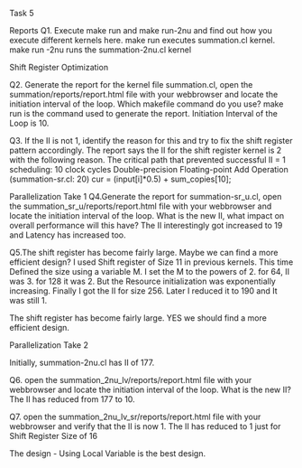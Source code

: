 Task 5

Reports
Q1. Execute make run and make run-2nu and find out how you execute different kernels here.
make run executes summation.cl kernel. 
make run -2nu runs the summation-2nu.cl kernel

Shift Register Optimization

Q2. Generate the report for the kernel file summation.cl, open the summation/reports/report.html file with your webbrowser and locate the initiation interval of the loop. Which makefile command do you use?
make run is the command used to generate the report.
Initiation Interval of the Loop is 10.

Q3. If the II is not 1, identify the reason for this and try to fix the shift register pattern accordingly.
The report says the II for the shift register kernel is 2 with the following reason.
The critical path that prevented successful II = 1 scheduling:
10 clock cycles Double-precision Floating-point Add Operation (summation-sr.cl: 20)
	cur = (input[i]*0.5) + sum_copies[10];

Parallelization Take 1
Q4.Generate the report for summation-sr_u.cl, open the summation_sr_u/reports/report.html file with your webbrowser and locate the initiation interval of the loop. What is the new II, what impact on overall performance will this have?
The II interestingly got increased to 19 and Latency has increased too. 

Q5.The shift register has become fairly large. Maybe we can find a more efficient design?
I used Shift register of Size 11 in previous kernels. This time Defined the size using a variable M.
I set the M to the powers of 2. for 64, II was 3. for 128 it was 2. But the Resource initialization was exponentially increasing. 
Finally I got the II for size 256. Later I reduced it to 190 and It was still 1. 

The shift register has become fairly large. YES we should find a more efficient design.

Parallelization Take 2

Initially, summation-2nu.cl has II of 177. 

Q6. open the summation_2nu_lv/reports/report.html file with your webbrowser and locate the initiation interval of the loop. What is the new II?
The II has reduced from 177 to 10. 

Q7. open the summation_2nu_lv_sr/reports/report.html file with your webbrowser and verify that the II is now 1.
The II has reduced to 1 just for Shift Register Size of 16

The design - Using Local Variable is the best design. 




